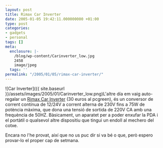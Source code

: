 ```yaml
---
layout: post
title: Rimax Car Inverter
date: 2005-01-05 19:42:11.000000000 +01:00
type: post
categories:
- gadgets
- personal
tags: []
meta:
  enclosure: |-
    /blog/wp-content/Carinverter_low.jpg
    2458
    image/jpeg
  tags: ''
permalink: "/2005/01/05/rimax-car-inverter/"
---
```

![Car Inverter]({{ site.baseurl }}/assets/images/2005/01/Carinverter_low.png)L'altre día em vaig auto-regalar un [Rimax Car Inverter](http://www.rimax.net/products.asp?id=76) (30 euros al pcgreen), és un conversor de corrent contínua de 12/24V a corrent alterna de 230V fins a 75W de potència màxima, que dona una tensió de sortida de 220V CA amb una frequència de 50HZ. Bàsicament, un aparatet per a poder enxufar la PDA i el portàtil o qualsevol altre dispositiu que tingui un endoll al mechero del cotxe.

Encara no l'he provat, així que no us puc dir si va bé o que, però espero provar-lo el proper cap de setmana.

